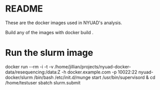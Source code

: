# README

These are the docker images used in NYUAD's analysis.

Build any of the images with docker build .

# Run the slurm image

docker run --rm -i -t -v /home/jillian/projects/nyuad-docker-data/resequencing:/data:Z -h docker.example.com -p 10022:22 nyuad-docker/slurm /bin/bash
/etc/init.d/munge start
/usr/bin/supervisord &
cd /home/testuser
sbatch slurm.submit

